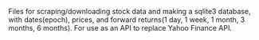 Files for scraping/downloading stock data and making a sqlite3 database, with dates(epoch), prices, and forward
returns(1 day, 1 week, 1 month, 3 months, 6 months). For use as an API to replace Yahoo Finance API.
